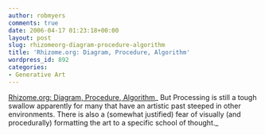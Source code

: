 ```yaml
---
author: robmyers
comments: true
date: 2006-04-17 01:23:18+00:00
layout: post
slug: rhizomeorg-diagram-procedure-algorithm
title: 'Rhizome.org: Diagram, Procedure, Algorithm'
wordpress_id: 892
categories:
- Generative Art
---
```


[Rhizome.org: Diagram, Procedure, Algorithm](http://rhizome.org/fp.rhiz?id=1748)_ But Processing is still a tough swallow apparently for many that have an artistic past steeped in other environments. There is also a (somewhat justified) fear of visually (and procedurally) formatting the art to a specific school of thought._


